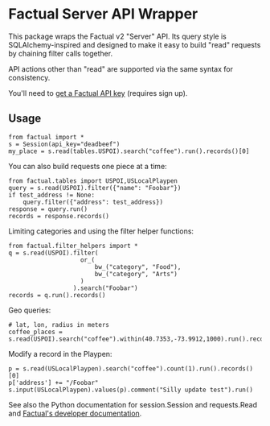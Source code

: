 # Factual Server API  Wrapper

This package wraps the Factual v2 "Server" API. Its query style is SQLAlchemy-inspired and designed
to make it easy to build "read" requests by chaining filter calls together. 

API actions other than "read" are supported via the same syntax for consistency. 

You'll need to [get a Factual API key](http://www.factual.com/developers/api_key) (requires sign up).

## Usage

    from factual import *
    s = Session(api_key="deadbeef")
    my_place = s.read(tables.USPOI).search("coffee").run().records()[0]
    
You can also build requests one piece at a time:

    from factual.tables import USPOI,USLocalPlaypen
    query = s.read(USPOI).filter({"name": "Foobar"})
    if test_address != None:
        query.filter({"address": test_address})
    response = query.run()
    records = response.records()
    
Limiting categories and using the filter helper functions:

    from factual.filter_helpers import *
    q = s.read(USPOI).filter(
                        or_(
                            bw_("category", "Food"), 
                            bw_("category", "Arts")
                        )
                      ).search("Foobar")
    records = q.run().records()
    
Geo queries:

    # lat, lon, radius in meters
    coffee_places = s.read(USPOI).search("coffee").within(40.7353,-73.9912,1000).run().records()
    
Modify a record in the Playpen:

    p = s.read(USLocalPlaypen).search("coffee").count(1).run().records()[0]
    p['address'] += "/Foobar"
    s.input(USLocalPlaypen).values(p).comment("Silly update test").run()

See also the Python documentation for session.Session and requests.Read and [Factual's developer documentation](http://wiki.developer.factual.com/).


